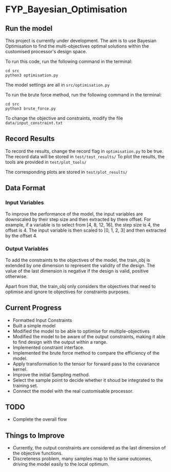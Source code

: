 # FYP_Bayesian_Optimisation
## Run the model
This project is currently under development. The aim is to use Bayesian Optimisation to find the multi-objectives optimal solutions within the customised processor's design space.

To run this code, run the following command in the terminal: 

```cd src``` \
```python3 optimisation.py```

The model settings are all in ```src/optimisation.py```


To run the brute force method, run the following command in the terminal: 

```cd src``` \
```python3 brute_force.py```

To change the objective and constraints, modify the file ```data/input_constraint.txt``` 

## Record Results
To record the results, change the record flag in ```optimisation.py``` to be true. The record data will be stored in ```test/test_results/``` 
To plot the results, the tools are provided in ```test/plot_tools/``` 

The corresponding plots are stored in ```test/plot_results/```

## Data Format

### Input Variables
To improve the performance of the model, the input variables are downscaled by their step size and then extracted by there offset. For example, if a variable is to select from [4, 8, 12, 16], the step size is 4, the offset is 4. The input variable is then scaled to [0, 1, 2, 3] and then extracted by the offset 4.

### Output Variables
To add the constraints to the objectives of the model, the train_obj is extended by one dimension to represent the validity of the design. The value of the last dimension is negative if the design is valid, positive otherwise.

Apart from that, the train_obj only considers the objectives that need to optimise and ignore te objectives for constraints purposes.

## Current Progress
- Formatted Input Constraints
- Built a simple model
- Modified the model to be able to optimise for multiple-objectives
- Modified the model to be aware of the output constraints, making it able to find design with the output within a range.
- Implemented constraint interface.
- Implemented the brute force method to compare the efficiency of the model.
- Apply transformation to the tensor for forward pass to the covariance kernel.
- Improve the initial Sampling method.
- Select the sample point to decide whether it shoud be integrated to the training set.
- Connect the model with the real customisable processor.


## TODO
- Complete the overall flow

## Things to Improve
- Currently, the output constraints are considered as the last dimension of the objective functions.
- Discreteness problem, many samples map to the same outcomes, driving the model easily to the local optimum.